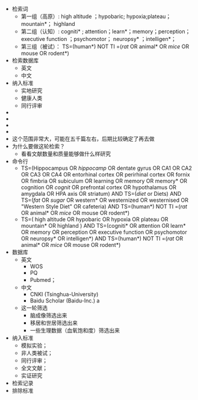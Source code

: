 - 检索词
	- 第一组（高原）: high altitude ；hypobaric; hypoxia;plateau；mountain*； highland  
	- 第二组（认知）: cogniti* ; attention；learn*；memory；perception；executive function ；psychomotor； neuropsy* ；intelligen*；
	- 第三组（被试）： TS=(human*) NOT TI =(*rat* OR animal* OR *mice* OR mouse OR rodent*)
- 检索数据库
	- 英文
	- 中文
- 纳入标准
	- 实地研究
	- 健康人类
	- 同行评审
- 
- 
- 
- 
- 这个范围非常大，可能在五千篇左右，后期比较确定了再去做
- 为什么要做这轮检索？
	- 看看文献数量和质量能够做什么样研究
- 命令行
	- TS=(Hippocampus OR *hippocamp* OR dentate gyrus OR CA1 OR CA2 OR CA3 OR CA4 OR entorhinal cortex OR perirhinal cortex OR fornix OR fimbria OR subiculum OR learning OR memory OR memory* OR cognition OR *cognit* OR prefrontal cortex OR hypothalamus OR amygdala OR HPA axis OR striatum) AND TS=(*diet* or Diets) AND TS=(*fat* OR *sugar* OR western* OR westernized OR westernised OR "Western Style Diet" OR cafeteria) AND TS=(human*) NOT TI =(*rat* OR animal* OR *mice* OR mouse OR rodent*)
	- TS=( high altitude OR hypobaric OR hypoxia OR plateau OR mountain* OR  highland  ) AND TS=(cogniti* OR attention OR learn* OR memory OR perception OR executive function OR psychomotor OR neuropsy* OR intelligen*)  AND TS=(human*) NOT TI =(*rat* OR animal* OR *mice* OR mouse OR rodent*)
- 数据库 
	- 英文
		- WOS  
		- PQ
		- Pubmed； 
	- 中文 
		- CNKI (Tsinghua-University) 
		- Baidu Scholar (Baidu-Inc.) a
	- 这一轮筛选
		-  脑成像筛选出来 
		- 移居和世居筛选出来
		- 一些生理数据（血氧饱和度）筛选出来
- 纳入标准
	- 模拟实验；
	- 非人类被试；
	- 同行评审；
	- 全文文献；
	- 实证研究
- 检索记录
- 排除标准
